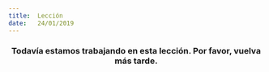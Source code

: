 ```yaml
---
title:  Lección
date:   24/01/2019
---
```


### <center>Todavía estamos trabajando en esta lección. Por favor, vuelva más tarde.</center>